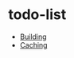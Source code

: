 # todo-list


- [Building](https://github.com/ajeetraina/todo-list/blob/main/build/README.md)
- [Caching](https://github.com/ajeetraina/todo-list/blob/main/caching/README.md)
